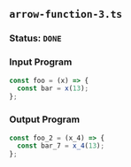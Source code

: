 ## `arrow-function-3.ts`

### Status: `DONE`

### Input Program

```typescript
const foo = (x) => {
  const bar = x(13);
};
```

### Output Program

```typescript
const foo_2 = (x_4) => {
  const bar_7 = x_4(13);
};
```

